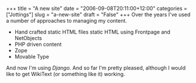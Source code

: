 +++
title = "A new site"
date = "2006-09-08T20:11:00+12:00"
categories = ["Jottings"]
slug = "a-new-site"
draft = "False"
+++
Over the years I've used a number of approaches to managing my
content.

- Hand crafted static HTML files static HTML using Frontpage and NetObjects
- PHP driven content
- Zope
- Movable Type

And now I'm using _Django_. And so far I'm pretty pleased, although I
would like to get WikiText (or something like it) working.

